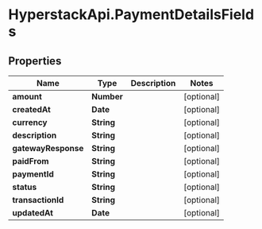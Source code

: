 # HyperstackApi.PaymentDetailsFields

## Properties

Name | Type | Description | Notes
------------ | ------------- | ------------- | -------------
**amount** | **Number** |  | [optional] 
**createdAt** | **Date** |  | [optional] 
**currency** | **String** |  | [optional] 
**description** | **String** |  | [optional] 
**gatewayResponse** | **String** |  | [optional] 
**paidFrom** | **String** |  | [optional] 
**paymentId** | **String** |  | [optional] 
**status** | **String** |  | [optional] 
**transactionId** | **String** |  | [optional] 
**updatedAt** | **Date** |  | [optional] 


